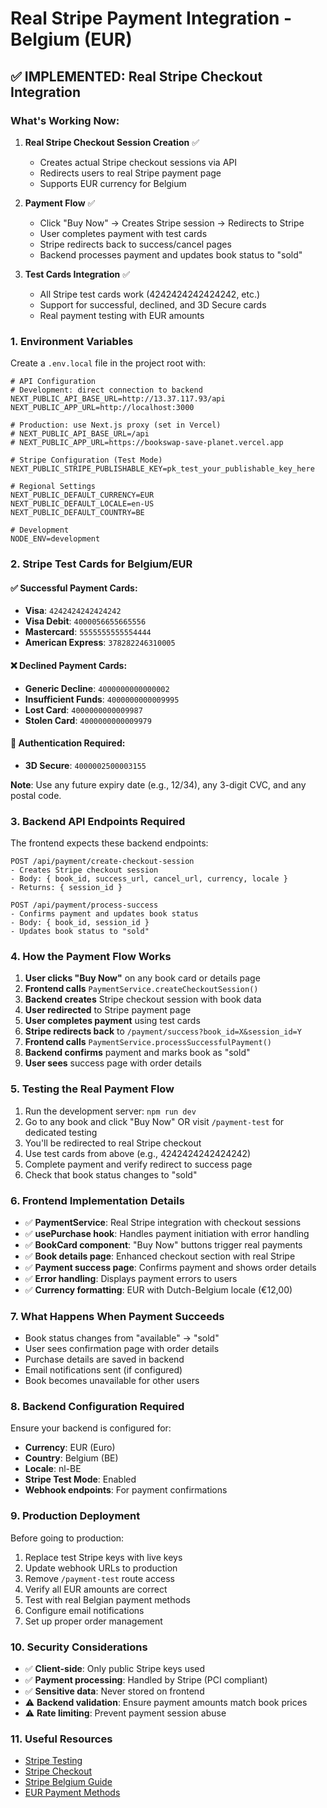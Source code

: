 # Real Stripe Payment Integration - Belgium (EUR)

## ✅ IMPLEMENTED: Real Stripe Checkout Integration

### What's Working Now:

1. **Real Stripe Checkout Session Creation** ✅

   - Creates actual Stripe checkout sessions via API
   - Redirects users to real Stripe payment page
   - Supports EUR currency for Belgium

2. **Payment Flow** ✅

   - Click "Buy Now" → Creates Stripe session → Redirects to Stripe
   - User completes payment with test cards
   - Stripe redirects back to success/cancel pages
   - Backend processes payment and updates book status to "sold"

3. **Test Cards Integration** ✅
   - All Stripe test cards work (4242424242424242, etc.)
   - Support for successful, declined, and 3D Secure cards
   - Real payment testing with EUR amounts

### 1. Environment Variables

Create a `.env.local` file in the project root with:

```env
# API Configuration
# Development: direct connection to backend
NEXT_PUBLIC_API_BASE_URL=http://13.37.117.93/api
NEXT_PUBLIC_APP_URL=http://localhost:3000

# Production: use Next.js proxy (set in Vercel)
# NEXT_PUBLIC_API_BASE_URL=/api
# NEXT_PUBLIC_APP_URL=https://bookswap-save-planet.vercel.app

# Stripe Configuration (Test Mode)
NEXT_PUBLIC_STRIPE_PUBLISHABLE_KEY=pk_test_your_publishable_key_here

# Regional Settings
NEXT_PUBLIC_DEFAULT_CURRENCY=EUR
NEXT_PUBLIC_DEFAULT_LOCALE=en-US
NEXT_PUBLIC_DEFAULT_COUNTRY=BE

# Development
NODE_ENV=development
```

### 2. Stripe Test Cards for Belgium/EUR

#### ✅ Successful Payment Cards:

- **Visa**: `4242424242424242`
- **Visa Debit**: `4000056655665556`
- **Mastercard**: `5555555555554444`
- **American Express**: `378282246310005`

#### ❌ Declined Payment Cards:

- **Generic Decline**: `4000000000000002`
- **Insufficient Funds**: `4000000000009995`
- **Lost Card**: `4000000000009987`
- **Stolen Card**: `4000000000009979`

#### 🔐 Authentication Required:

- **3D Secure**: `4000002500003155`

**Note**: Use any future expiry date (e.g., 12/34), any 3-digit CVC, and any postal code.

### 3. Backend API Endpoints Required

The frontend expects these backend endpoints:

```
POST /api/payment/create-checkout-session
- Creates Stripe checkout session
- Body: { book_id, success_url, cancel_url, currency, locale }
- Returns: { session_id }

POST /api/payment/process-success
- Confirms payment and updates book status
- Body: { book_id, session_id }
- Updates book status to "sold"
```

### 4. How the Payment Flow Works

1. **User clicks "Buy Now"** on any book card or details page
2. **Frontend calls** `PaymentService.createCheckoutSession()`
3. **Backend creates** Stripe checkout session with book data
4. **User redirected** to Stripe payment page
5. **User completes payment** using test cards
6. **Stripe redirects back** to `/payment/success?book_id=X&session_id=Y`
7. **Frontend calls** `PaymentService.processSuccessfulPayment()`
8. **Backend confirms** payment and marks book as "sold"
9. **User sees** success page with order details

### 5. Testing the Real Payment Flow

1. Run the development server: `npm run dev`
2. Go to any book and click "Buy Now" OR visit `/payment-test` for dedicated testing
3. You'll be redirected to real Stripe checkout
4. Use test cards from above (e.g., 4242424242424242)
5. Complete payment and verify redirect to success page
6. Check that book status changes to "sold"

### 6. Frontend Implementation Details

- ✅ **PaymentService**: Real Stripe integration with checkout sessions
- ✅ **usePurchase hook**: Handles payment initiation with error handling
- ✅ **BookCard component**: "Buy Now" buttons trigger real payments
- ✅ **Book details page**: Enhanced checkout section with real Stripe
- ✅ **Payment success page**: Confirms payment and shows order details
- ✅ **Error handling**: Displays payment errors to users
- ✅ **Currency formatting**: EUR with Dutch-Belgium locale (€12,00)

### 7. What Happens When Payment Succeeds

- Book status changes from "available" → "sold"
- User sees confirmation page with order details
- Purchase details are saved in backend
- Email notifications sent (if configured)
- Book becomes unavailable for other users

### 8. Backend Configuration Required

Ensure your backend is configured for:

- **Currency**: EUR (Euro)
- **Country**: Belgium (BE)
- **Locale**: nl-BE
- **Stripe Test Mode**: Enabled
- **Webhook endpoints**: For payment confirmations

### 9. Production Deployment

Before going to production:

1. Replace test Stripe keys with live keys
2. Update webhook URLs to production
3. Remove `/payment-test` route access
4. Verify all EUR amounts are correct
5. Test with real Belgian payment methods
6. Configure email notifications
7. Set up proper order management

### 10. Security Considerations

- ✅ **Client-side**: Only public Stripe keys used
- ✅ **Payment processing**: Handled by Stripe (PCI compliant)
- ✅ **Sensitive data**: Never stored on frontend
- ⚠️ **Backend validation**: Ensure payment amounts match book prices
- ⚠️ **Rate limiting**: Prevent payment session abuse

### 11. Useful Resources

- [Stripe Testing](https://stripe.com/docs/testing)
- [Stripe Checkout](https://stripe.com/docs/payments/checkout)
- [Stripe Belgium Guide](https://stripe.com/docs/connect/country-guide/belgium)
- [EUR Payment Methods](https://stripe.com/docs/payments/payment-methods/overview#europe)
